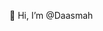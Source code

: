   👋 Hi, I’m @Daasmah
<!---
daasmah/daasmah is a ✨ special ✨ repository because its `README.md` (this file) appears on your GitHub profile.
You can click the Preview link to take a look at your changes.
--->
